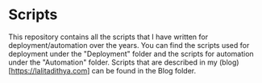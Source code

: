 # Scripts

This repository contains all the scripts that I have written for deployment/automation over the years. You can find the scripts used for deployment under the "Deployment" folder and the scripts for automation under the "Automation" folder. Scripts that are described in my (blog)[https://lalitadithya.com] can be found in the Blog folder. 